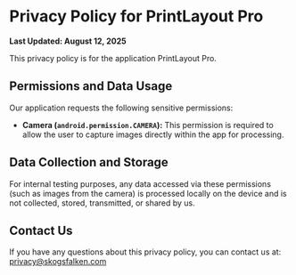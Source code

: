 # Privacy Policy for PrintLayout Pro

  **Last Updated: August 12, 2025**

  This privacy policy is for the application PrintLayout Pro.

  ## Permissions and Data Usage

  Our application requests the following sensitive permissions:

  * **Camera (`android.permission.CAMERA`):** This permission is required to allow the user to capture images
  directly within the app for processing.

  ## Data Collection and Storage

  For internal testing purposes, any data accessed via these permissions (such as images from the camera) is
  processed locally on the device and is not collected, stored, transmitted, or shared by us.

  ## Contact Us

  If you have any questions about this privacy policy, you can contact us at: privacy@skogsfalken.com
